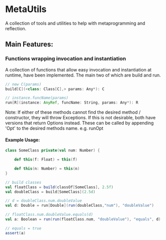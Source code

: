 # MetaUtils
A collection of tools and utilities to help with metaprogramming and reflection.

## Main Features:

### Functions wrapping invocation and instantiation
A collection of functions that allow easy invocation and instantiation at runtime, have been implemented. The main two of which are build and run.

```Scala
// new C(params)
build[C](<class: Class[C],> params: Any*): C

// instance.funcName(params)
run[R](instance: AnyRef, funcName: String, params: Any*): R
```
Note: If either of these methods cannot find the desired method / constructor, they will throw Exceptions. 
If this is not desirable, both have versions that return Options instead. These can be called by appending 'Opt' to the desired methods name. e.g. runOpt 


#### Example Usage:
```Scala
class SomeClass private(val num: Number) {

	def this(f: Float) = this(f)

	def this(n: Number) = this(n)
}

// build classes
val floatClass = build(classOf[SomeClass], 2.5f)
val doubleClass = build[SomeClass](2.5d)

// d = doubleClass.num.doubleValue
val d: Double = run[Double](run(doubleClass,"num"), "doubleValue")

// floatClass.num.doubleValue.equals(d)
val a: Boolean = run(run(floatClass.num, "doubleValue"), "equals", d)

// equals = true
assert(a)
```

